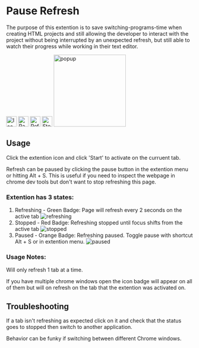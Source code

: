 # Pause Refresh

The purpose of this extention is to save switching-programs-time when creating HTML projects and still allowing the developer to interact with the project without being interrupted by an unexpected refresh, but still able to watch their progress while working in their text editor.


<img width="28" alt="Icon" src="https://user-images.githubusercontent.com/44272343/56481114-3e8d2e80-6472-11e9-9015-112a23dbbc13.png">
<img width="28" alt="Paused" src="https://user-images.githubusercontent.com/44272343/56481115-3e8d2e80-6472-11e9-86db-6620ed419ea5.png">
<img width="28" alt="Refreshing" src="https://user-images.githubusercontent.com/44272343/56481116-3f25c500-6472-11e9-84c4-c49a25fd497c.png">
<img width="28" alt="Stopped" src="https://user-images.githubusercontent.com/44272343/56481118-3f25c500-6472-11e9-8025-46b189bf0d3a.png">

<img width="194" alt="popup" src="https://user-images.githubusercontent.com/44272343/56481154-7a27f880-6472-11e9-8d79-f7a547b99b51.png">


## Usage

Click the extention icon and click 'Start' to activate on the curruent tab.  

Refresh can be paused by clicking the pause button in the extention menu or hitting Alt + S.  This is useful if you need to inspect the webpage in chrome dev tools but don't want to stop refreshing this page.

### Extention has 3 states:

1. Refreshing - Green Badge: Page will refresh every 2 seconds on the active tab
![refreshing](https://user-images.githubusercontent.com/44272343/56481116-3f25c500-6472-11e9-84c4-c49a25fd497c.png)
2. Stopped - Red Badge: Refreshing stopped until focus shifts from the active tab
![stopped](https://user-images.githubusercontent.com/44272343/56481118-3f25c500-6472-11e9-8025-46b189bf0d3a.png)
3. Paused - Orange Badge: Refreshing paused.  Toggle pause with shortcut Alt + S or in extention menu.
![paused](https://user-images.githubusercontent.com/44272343/56481115-3e8d2e80-6472-11e9-86db-6620ed419ea5.png)

### Usage Notes:
Will only refresh 1 tab at a time.

If you have multiple chrome windows open the icon badge will appear on all of them but will on refresh on the tab that the extention was activated on.


## Troubleshooting

If a tab isn't refreshing as expected click on it and check that the status goes to stopped then switch to another application.

Behavior can be funky if switching between different Chrome windows.

